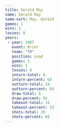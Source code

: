 ```yaml
---
title: Gerald May
name: Gerald May
name-sort: May, Gerald
games: 1
wins: 1
losses: 0
years:
 - year: 1987
   event: Brier
   team: "TR"
   position: Lead
   games: 1
   wins: 1
   losses: 0
   inturn-total: 6
   inturn-percent: 63
   outturn-total: 14
   outturn-percent: 64
   draw-total: 6
   draw-percent: 92
   takeout-total: 14
   takeout-percent: 52
   shots-total: 20
   shots-percent: 64
---
```

